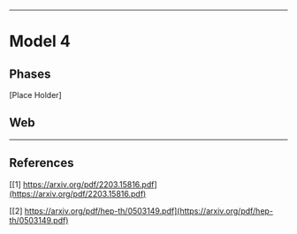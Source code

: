 
----
# Model 4 #
## Phases ##
[Place Holder]

## Web ##


----
## References ##
[[1] https://arxiv.org/pdf/2203.15816.pdf](https://arxiv.org/pdf/2203.15816.pdf)

[[2] https://arxiv.org/pdf/hep-th/0503149.pdf](https://arxiv.org/pdf/hep-th/0503149.pdf)
